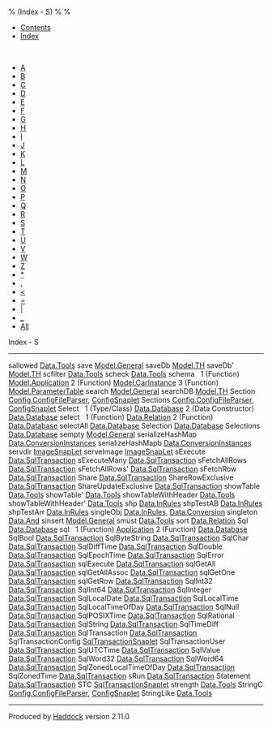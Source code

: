 % (Index - S)
% 
% 

-   [Contents](index.html)
-   [Index](doc-index.html)

 

-   [A](doc-index-A.html)
-   [B](doc-index-B.html)
-   [C](doc-index-C.html)
-   [D](doc-index-D.html)
-   [E](doc-index-E.html)
-   [F](doc-index-F.html)
-   [G](doc-index-G.html)
-   [H](doc-index-H.html)
-   [I](doc-index-I.html)
-   [J](doc-index-J.html)
-   [K](doc-index-K.html)
-   [L](doc-index-L.html)
-   [M](doc-index-M.html)
-   [N](doc-index-N.html)
-   [O](doc-index-O.html)
-   [P](doc-index-P.html)
-   [Q](doc-index-Q.html)
-   [R](doc-index-R.html)
-   [S](doc-index-S.html)
-   [T](doc-index-T.html)
-   [U](doc-index-U.html)
-   [V](doc-index-V.html)
-   [W](doc-index-W.html)
-   [Z](doc-index-Z.html)
-   [\*](doc-index-42.html)
-   [.](doc-index-46.html)
-   [\<](doc-index-60.html)
-   [=](doc-index-61.html)
-   [|](doc-index-124.html)
-   [\_](doc-index-95.html)
-   [All](doc-index-All.html)

Index - S

  ------------------------ --------------------------------------------------------------------------------------------------------------------
  sallowed                 [Data.Tools](Data-Tools.html#v:sallowed)
  save                     [Model.General](Model-General.html#v:save)
  saveDb                   [Model.TH](Model-TH.html#v:saveDb)
  saveDb'                  [Model.TH](Model-TH.html#v:saveDb-39-)
  scfilter                 [Data.Tools](Data-Tools.html#v:scfilter)
  scheck                   [Data.Tools](Data-Tools.html#v:scheck)
  schema                    
  1 (Function)             [Model.Application](Model-Application.html#v:schema)
  2 (Function)             [Model.CarInstance](Model-CarInstance.html#v:schema)
  3 (Function)             [Model.ParameterTable](Model-ParameterTable.html#v:schema)
  search                   [Model.General](Model-General.html#v:search)
  searchDB                 [Model.TH](Model-TH.html#v:searchDB)
  Section                  [Config.ConfigFileParser](Config-ConfigFileParser.html#t:Section), [ConfigSnaplet](ConfigSnaplet.html#t:Section)
  Sections                 [Config.ConfigFileParser](Config-ConfigFileParser.html#t:Sections), [ConfigSnaplet](ConfigSnaplet.html#t:Sections)
  Select                    
  1 (Type/Class)           [Data.Database](Data-Database.html#t:Select)
  2 (Data Constructor)     [Data.Database](Data-Database.html#v:Select)
  select                    
  1 (Function)             [Data.Relation](Data-Relation.html#v:select)
  2 (Function)             [Data.Database](Data-Database.html#v:select)
  selectAll                [Data.Database](Data-Database.html#v:selectAll)
  Selection                [Data.Database](Data-Database.html#t:Selection)
  Selections               [Data.Database](Data-Database.html#t:Selections)
  sempty                   [Model.General](Model-General.html#v:sempty)
  serializeHashMap         [Data.ConversionInstances](Data-ConversionInstances.html#v:serializeHashMap)
  serializeHashMapb        [Data.ConversionInstances](Data-ConversionInstances.html#v:serializeHashMapb)
  servdir                  [ImageSnapLet](ImageSnapLet.html#v:servdir)
  serveImage               [ImageSnapLet](ImageSnapLet.html#v:serveImage)
  sExecute                 [Data.SqlTransaction](Data-SqlTransaction.html#v:sExecute)
  sExecuteMany             [Data.SqlTransaction](Data-SqlTransaction.html#v:sExecuteMany)
  sFetchAllRows            [Data.SqlTransaction](Data-SqlTransaction.html#v:sFetchAllRows)
  sFetchAllRows'           [Data.SqlTransaction](Data-SqlTransaction.html#v:sFetchAllRows-39-)
  sFetchRow                [Data.SqlTransaction](Data-SqlTransaction.html#v:sFetchRow)
  Share                    [Data.SqlTransaction](Data-SqlTransaction.html#v:Share)
  ShareRowExclusive        [Data.SqlTransaction](Data-SqlTransaction.html#v:ShareRowExclusive)
  ShareUpdateExclusive     [Data.SqlTransaction](Data-SqlTransaction.html#v:ShareUpdateExclusive)
  showTable                [Data.Tools](Data-Tools.html#v:showTable)
  showTable'               [Data.Tools](Data-Tools.html#v:showTable-39-)
  showTableWithHeader      [Data.Tools](Data-Tools.html#v:showTableWithHeader)
  showTableWithHeader'     [Data.Tools](Data-Tools.html#v:showTableWithHeader-39-)
  shp                      [Data.InRules](Data-InRules.html#v:shp)
  shpTestAB                [Data.InRules](Data-InRules.html#v:shpTestAB)
  shpTestArr               [Data.InRules](Data-InRules.html#v:shpTestArr)
  singleObj                [Data.InRules](Data-InRules.html#v:singleObj), [Data.Conversion](Data-Conversion.html#v:singleObj)
  singleton                [Data.And](Data-And.html#v:singleton)
  sinsert                  [Model.General](Model-General.html#v:sinsert)
  smust                    [Data.Tools](Data-Tools.html#v:smust)
  sort                     [Data.Relation](Data-Relation.html#v:sort)
  Sql                      [Data.Database](Data-Database.html#t:Sql)
  sql                       
  1 (Function)             [Application](Application.html#v:sql)
  2 (Function)             [Data.Database](Data-Database.html#v:sql)
  SqlBool                  [Data.SqlTransaction](Data-SqlTransaction.html#v:SqlBool)
  SqlByteString            [Data.SqlTransaction](Data-SqlTransaction.html#v:SqlByteString)
  SqlChar                  [Data.SqlTransaction](Data-SqlTransaction.html#v:SqlChar)
  SqlDiffTime              [Data.SqlTransaction](Data-SqlTransaction.html#v:SqlDiffTime)
  SqlDouble                [Data.SqlTransaction](Data-SqlTransaction.html#v:SqlDouble)
  SqlEpochTime             [Data.SqlTransaction](Data-SqlTransaction.html#v:SqlEpochTime)
  SqlError                 [Data.SqlTransaction](Data-SqlTransaction.html#t:SqlError)
  sqlExecute               [Data.SqlTransaction](Data-SqlTransaction.html#v:sqlExecute)
  sqlGetAll                [Data.SqlTransaction](Data-SqlTransaction.html#v:sqlGetAll)
  sqlGetAllAssoc           [Data.SqlTransaction](Data-SqlTransaction.html#v:sqlGetAllAssoc)
  sqlGetOne                [Data.SqlTransaction](Data-SqlTransaction.html#v:sqlGetOne)
  sqlGetRow                [Data.SqlTransaction](Data-SqlTransaction.html#v:sqlGetRow)
  SqlInt32                 [Data.SqlTransaction](Data-SqlTransaction.html#v:SqlInt32)
  SqlInt64                 [Data.SqlTransaction](Data-SqlTransaction.html#v:SqlInt64)
  SqlInteger               [Data.SqlTransaction](Data-SqlTransaction.html#v:SqlInteger)
  SqlLocalDate             [Data.SqlTransaction](Data-SqlTransaction.html#v:SqlLocalDate)
  SqlLocalTime             [Data.SqlTransaction](Data-SqlTransaction.html#v:SqlLocalTime)
  SqlLocalTimeOfDay        [Data.SqlTransaction](Data-SqlTransaction.html#v:SqlLocalTimeOfDay)
  SqlNull                  [Data.SqlTransaction](Data-SqlTransaction.html#v:SqlNull)
  SqlPOSIXTime             [Data.SqlTransaction](Data-SqlTransaction.html#v:SqlPOSIXTime)
  SqlRational              [Data.SqlTransaction](Data-SqlTransaction.html#v:SqlRational)
  SqlString                [Data.SqlTransaction](Data-SqlTransaction.html#v:SqlString)
  SqlTimeDiff              [Data.SqlTransaction](Data-SqlTransaction.html#v:SqlTimeDiff)
  SqlTransaction           [Data.SqlTransaction](Data-SqlTransaction.html#t:SqlTransaction)
  SqlTransactionConfig     [SqlTransactionSnaplet](SqlTransactionSnaplet.html#t:SqlTransactionConfig)
  SqlTransactionUser       [Data.SqlTransaction](Data-SqlTransaction.html#t:SqlTransactionUser)
  SqlUTCTime               [Data.SqlTransaction](Data-SqlTransaction.html#v:SqlUTCTime)
  SqlValue                 [Data.SqlTransaction](Data-SqlTransaction.html#t:SqlValue)
  SqlWord32                [Data.SqlTransaction](Data-SqlTransaction.html#v:SqlWord32)
  SqlWord64                [Data.SqlTransaction](Data-SqlTransaction.html#v:SqlWord64)
  SqlZonedLocalTimeOfDay   [Data.SqlTransaction](Data-SqlTransaction.html#v:SqlZonedLocalTimeOfDay)
  SqlZonedTime             [Data.SqlTransaction](Data-SqlTransaction.html#v:SqlZonedTime)
  sRun                     [Data.SqlTransaction](Data-SqlTransaction.html#v:sRun)
  Statement                [Data.SqlTransaction](Data-SqlTransaction.html#t:Statement)
  STC                      [SqlTransactionSnaplet](SqlTransactionSnaplet.html#v:STC)
  strength                 [Data.Tools](Data-Tools.html#v:strength)
  StringC                  [Config.ConfigFileParser](Config-ConfigFileParser.html#v:StringC), [ConfigSnaplet](ConfigSnaplet.html#v:StringC)
  StringLike               [Data.Tools](Data-Tools.html#t:StringLike)
  ------------------------ --------------------------------------------------------------------------------------------------------------------

Produced by [Haddock](http://www.haskell.org/haddock/) version 2.11.0
